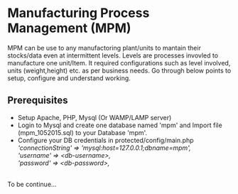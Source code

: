 # Manufacturing Process Management (MPM) 

MPM can be use to any manufactoring plant/units to mantain their stocks/data even at intermittent levels. Levels are processes invovled to manufacture one unit/Item. It required configurations such as level involved, units (weight,height) etc. as per business needs. Go through below points to setup, configure and understand working.

## Prerequisites
* Setup Apache, PHP, Mysql (Or WAMP/LAMP server)
* Login to Mysql and create one database named 'mpm' and Import file (mpm_1052015.sql) to your Database 'mpm'.
* Configure your DB credentials in protected/config/main.php <br>
      <I>'connectionString' => 'mysql:host=127.0.0.1;dbname=mpm',<br>
			'username' => \<db-username\>,<br>
			'password' => \<db-password\>,<br>
			</I>


<br> To be continue...
